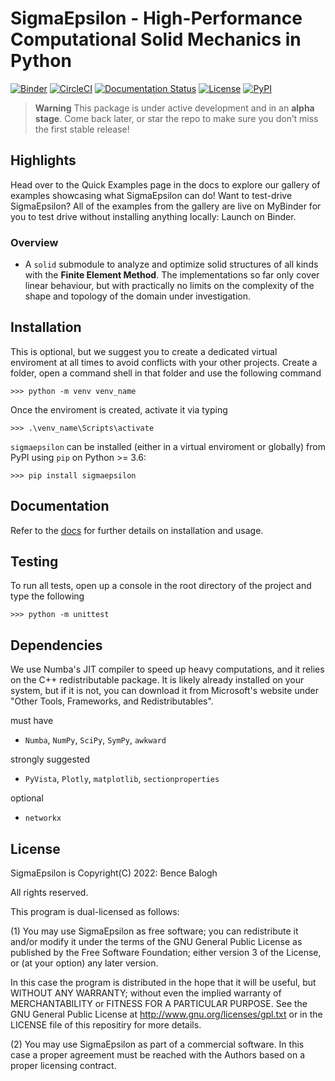 # **SigmaEpsilon** - High-Performance Computational Solid Mechanics in Python

[![Binder](https://mybinder.org/badge_logo.svg)](https://mybinder.org/v2/gh/dewloosh/SigmaEpsilon/main?labpath=notebooksnotebooks%2Flpp.ipynb?urlpath=lab)
[![CircleCI](https://circleci.com/gh/dewloosh/SigmaEpsilon.svg?style=shield)](https://circleci.com/gh/dewloosh/SigmaEpsilon) 
[![Documentation Status](https://readthedocs.org/projects/sigmaepsilon/badge/?version=latest)](https://sigmaepsilon.readthedocs.io/en/latest/?badge=latest) 
[![License](https://img.shields.io/badge/License-MIT-yellow.svg)](https://opensource.org/licenses/MIT)
[![PyPI](https://badge.fury.io/py/sigmaepsilon.svg)](https://pypi.org/project/sigmaepsilon) 

> **Warning**
> This package is under active development and in an **alpha stage**. Come back later, or star the repo to make sure you don’t miss the first stable release!

## Highlights

Head over to the Quick Examples page in the docs to explore our gallery of examples showcasing what SigmaEpsilon can do! Want to test-drive SigmaEpsilon? All of the examples from the gallery are live on MyBinder for you to test drive without installing anything locally: Launch on Binder.

### Overview

* A `solid` submodule to analyze and optimize solid structures of all kinds with the **Finite Element Method**. The implementations so far only cover linear behaviour, but with practically no limits on the complexity of the shape and topology of the domain under investigation.

## **Installation**
This is optional, but we suggest you to create a dedicated virtual enviroment at all times to avoid conflicts with your other projects. Create a folder, open a command shell in that folder and use the following command

```console
>>> python -m venv venv_name
```

Once the enviroment is created, activate it via typing

```console
>>> .\venv_name\Scripts\activate
```

`sigmaepsilon` can be installed (either in a virtual enviroment or globally) from PyPI using `pip` on Python >= 3.6:

```console
>>> pip install sigmaepsilon
```

## **Documentation**

Refer to the [docs](https://sigmaepsilon.readthedocs.io/en/latest/) for further details on installation and usage.

## **Testing**

To run all tests, open up a console in the root directory of the project and type the following

```console
>>> python -m unittest
```

## **Dependencies**

We use Numba's JIT compiler to speed up heavy computations, and it relies on the C++ redistributable package. It is likely already installed on your system, but if it is not, you can download it from Microsoft's website under "Other Tools, Frameworks, and Redistributables".

must have 
  * `Numba`, `NumPy`, `SciPy`, `SymPy`, `awkward`

strongly suggested
  * `PyVista`, `Plotly`, `matplotlib`, `sectionproperties`

optional 
  * `networkx`

## **License**

SigmaEpsilon is Copyright(C) 2022: Bence Balogh

All rights reserved.

This program is dual-licensed as follows:

(1) You may use SigmaEpsilon as free software; you can redistribute it and/or modify it under the terms of the GNU General Public License as published by the Free Software Foundation; either version 3 of the License, or (at your option) any later version.

In this case the program is distributed in the hope that it will be useful, but WITHOUT ANY WARRANTY; without even the implied warranty of MERCHANTABILITY or FITNESS FOR A PARTICULAR PURPOSE. See the GNU General Public License at http://www.gnu.org/licenses/gpl.txt or in the LICENSE file of this repositiry for more details.

(2) You may use SigmaEpsilon as part of a commercial software. In this case a proper agreement must be reached with the Authors based on a proper licensing contract.